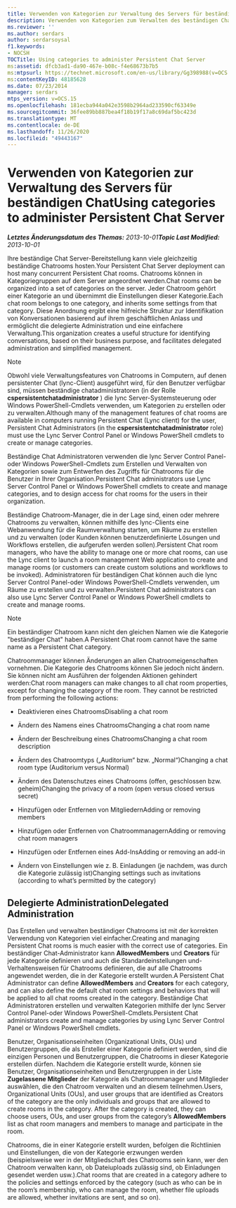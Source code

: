 ```yaml
---
title: Verwenden von Kategorien zur Verwaltung des Servers für beständigen Chat
description: Verwenden von Kategorien zum Verwalten des beständigen Chat Servers
ms.reviewer: ''
ms.author: serdars
author: serdarsoysal
f1.keywords:
- NOCSH
TOCTitle: Using categories to administer Persistent Chat Server
ms:assetid: dfcb3ad1-da90-467e-b08c-f4e68673b7b5
ms:mtpsurl: https://technet.microsoft.com/en-us/library/Gg398988(v=OCS.15)
ms:contentKeyID: 48185628
ms.date: 07/23/2014
manager: serdars
mtps_version: v=OCS.15
ms.openlocfilehash: 181ecba944a042e3598b2964ad233590cf63349e
ms.sourcegitcommit: 36fee89bb887bea4f18b19f17a8c69daf5bc423d
ms.translationtype: MT
ms.contentlocale: de-DE
ms.lasthandoff: 11/26/2020
ms.locfileid: "49443167"
---
```

# <a name="using-categories-to-administer-persistent-chat-server"></a><span data-ttu-id="f7771-103">Verwenden von Kategorien zur Verwaltung des Servers für beständigen Chat</span><span class="sxs-lookup"><span data-stu-id="f7771-103">Using categories to administer Persistent Chat Server</span></span>

<div data-xmlns="http://www.w3.org/1999/xhtml">

<div class="topic" data-xmlns="http://www.w3.org/1999/xhtml" data-msxsl="urn:schemas-microsoft-com:xslt" data-cs="https://msdn.microsoft.com/">

<div data-asp="https://msdn2.microsoft.com/asp">



</div>

<div id="mainSection">

<div id="mainBody"><span data-ttu-id="f7771-104">

<span> </span></span><span class="sxs-lookup"><span data-stu-id="f7771-104">

<span> </span></span></span>

<span data-ttu-id="f7771-105">_**Letztes Änderungsdatum des Themas:** 2013-10-01_</span><span class="sxs-lookup"><span data-stu-id="f7771-105">_**Topic Last Modified:** 2013-10-01_</span></span>

<span data-ttu-id="f7771-106">Ihre beständige Chat Server-Bereitstellung kann viele gleichzeitig beständige Chatrooms hosten.</span><span class="sxs-lookup"><span data-stu-id="f7771-106">Your Persistent Chat Server deployment can host many concurrent Persistent Chat rooms.</span></span> <span data-ttu-id="f7771-107">Chatrooms können in Kategoriegruppen auf dem Server angeordnet werden.</span><span class="sxs-lookup"><span data-stu-id="f7771-107">Chat rooms can be organized into a set of categories on the server.</span></span> <span data-ttu-id="f7771-108">Jeder Chatroom gehört einer Kategorie an und übernimmt die Einstellungen dieser Kategorie.</span><span class="sxs-lookup"><span data-stu-id="f7771-108">Each chat room belongs to one category, and inherits some settings from that category.</span></span> <span data-ttu-id="f7771-109">Diese Anordnung ergibt eine hilfreiche Struktur zur Identifikation von Konversationen basierend auf ihrem geschäftlichen Anlass und ermöglicht die delegierte Administration und eine einfachere Verwaltung.</span><span class="sxs-lookup"><span data-stu-id="f7771-109">This organization creates a useful structure for identifying conversations, based on their business purpose, and facilitates delegated administration and simplified management.</span></span>

<div>


> [!NOTE]  
> <span data-ttu-id="f7771-110">Obwohl viele Verwaltungsfeatures von Chatrooms in Computern, auf denen persistenter Chat (lync-Client) ausgeführt wird, für den Benutzer verfügbar sind, müssen beständige chatadministratoren (in der Rolle <STRONG>cspersistentchatadministrator</STRONG> ) die lync Server-Systemsteuerung oder Windows PowerShell-Cmdlets verwenden, um Kategorien zu erstellen oder zu verwalten.</span><span class="sxs-lookup"><span data-stu-id="f7771-110">Although many of the management features of chat rooms are available in computers running Persistent Chat (Lync client) for the user, Persistent Chat Administrators (in the <STRONG>cspersistentchatadministrator</STRONG> role) must use the Lync Server Control Panel or Windows PowerShell cmdlets to create or manage categories.</span></span>



</div>

<span data-ttu-id="f7771-111">Beständige Chat Administratoren verwenden die lync Server Control Panel-oder Windows PowerShell-Cmdlets zum Erstellen und Verwalten von Kategorien sowie zum Entwerfen des Zugriffs für Chatrooms für die Benutzer in Ihrer Organisation.</span><span class="sxs-lookup"><span data-stu-id="f7771-111">Persistent Chat administrators use Lync Server Control Panel or Windows PowerShell cmdlets to create and manage categories, and to design access for chat rooms for the users in their organization.</span></span>

<span data-ttu-id="f7771-112">Beständige Chatroom-Manager, die in der Lage sind, einen oder mehrere Chatrooms zu verwalten, können mithilfe des lync-Clients eine Webanwendung für die Raumverwaltung starten, um Räume zu erstellen und zu verwalten (oder Kunden können benutzerdefinierte Lösungen und Workflows erstellen, die aufgerufen werden sollen).</span><span class="sxs-lookup"><span data-stu-id="f7771-112">Persistent Chat room managers, who have the ability to manage one or more chat rooms, can use the Lync client to launch a room management Web application to create and manage rooms (or customers can create custom solutions and workflows to be invoked).</span></span> <span data-ttu-id="f7771-113">Administratoren für beständigen Chat können auch die lync Server Control Panel-oder Windows PowerShell-Cmdlets verwenden, um Räume zu erstellen und zu verwalten.</span><span class="sxs-lookup"><span data-stu-id="f7771-113">Persistent Chat administrators can also use Lync Server Control Panel or Windows PowerShell cmdlets to create and manage rooms.</span></span>

<div>


> [!NOTE]  
> <span data-ttu-id="f7771-114">Ein beständiger Chatroom kann nicht den gleichen Namen wie die Kategorie "beständiger Chat" haben.</span><span class="sxs-lookup"><span data-stu-id="f7771-114">A Persistent Chat room cannot have the same name as a Persistent Chat category.</span></span>



</div>

<span data-ttu-id="f7771-p103">Chatroommanager können Änderungen an allen Chatroomeigenschaften vornehmen. Die Kategorie des Chatrooms können Sie jedoch nicht ändern. Sie können nicht am Ausführen der folgenden Aktionen gehindert werden:</span><span class="sxs-lookup"><span data-stu-id="f7771-p103">Chat room managers can make changes to all chat room properties, except for changing the category of the room. They cannot be restricted from performing the following actions:</span></span>

  - <span data-ttu-id="f7771-117">Deaktivieren eines Chatrooms</span><span class="sxs-lookup"><span data-stu-id="f7771-117">Disabling a chat room</span></span>

  - <span data-ttu-id="f7771-118">Ändern des Namens eines Chatrooms</span><span class="sxs-lookup"><span data-stu-id="f7771-118">Changing a chat room name</span></span>

  - <span data-ttu-id="f7771-119">Ändern der Beschreibung eines Chatrooms</span><span class="sxs-lookup"><span data-stu-id="f7771-119">Changing a chat room description</span></span>

  - <span data-ttu-id="f7771-120">Ändern des Chatroomtyps („Auditorium“ bzw. „Normal“)</span><span class="sxs-lookup"><span data-stu-id="f7771-120">Changing a chat room type (Auditorium versus Normal)</span></span>

  - <span data-ttu-id="f7771-121">Ändern des Datenschutzes eines Chatrooms (offen, geschlossen bzw. geheim)</span><span class="sxs-lookup"><span data-stu-id="f7771-121">Changing the privacy of a room (open versus closed versus secret)</span></span>

  - <span data-ttu-id="f7771-122">Hinzufügen oder Entfernen von Mitgliedern</span><span class="sxs-lookup"><span data-stu-id="f7771-122">Adding or removing members</span></span>

  - <span data-ttu-id="f7771-123">Hinzufügen oder Entfernen von Chatroommanagern</span><span class="sxs-lookup"><span data-stu-id="f7771-123">Adding or removing chat room managers</span></span>

  - <span data-ttu-id="f7771-124">Hinzufügen oder Entfernen eines Add-Ins</span><span class="sxs-lookup"><span data-stu-id="f7771-124">Adding or removing an add-in</span></span>

  - <span data-ttu-id="f7771-125">Ändern von Einstellungen wie z. B. Einladungen (je nachdem, was durch die Kategorie zulässig ist)</span><span class="sxs-lookup"><span data-stu-id="f7771-125">Changing settings such as invitations (according to what’s permitted by the category)</span></span>

<div>

## <a name="delegated-administration"></a><span data-ttu-id="f7771-126">Delegierte Administration</span><span class="sxs-lookup"><span data-stu-id="f7771-126">Delegated Administration</span></span>

<span data-ttu-id="f7771-127">Das Erstellen und verwalten beständiger Chatrooms ist mit der korrekten Verwendung von Kategorien viel einfacher.</span><span class="sxs-lookup"><span data-stu-id="f7771-127">Creating and managing Persistent Chat rooms is much easier with the correct use of categories.</span></span> <span data-ttu-id="f7771-128">Ein beständiger Chat-Administrator kann **AllowedMembers** und **Creators** für jede Kategorie definieren und auch die Standardeinstellungen und-Verhaltensweisen für Chatrooms definieren, die auf alle Chatrooms angewendet werden, die in der Kategorie erstellt wurden.</span><span class="sxs-lookup"><span data-stu-id="f7771-128">A Persistent Chat Administrator can define **AllowedMembers** and **Creators** for each category, and can also define the default chat room settings and behaviors that will be applied to all chat rooms created in the category.</span></span> <span data-ttu-id="f7771-129">Beständige Chat Administratoren erstellen und verwalten Kategorien mithilfe der lync Server Control Panel-oder Windows PowerShell-Cmdlets.</span><span class="sxs-lookup"><span data-stu-id="f7771-129">Persistent Chat administrators create and manage categories by using Lync Server Control Panel or Windows PowerShell cmdlets.</span></span>

<span data-ttu-id="f7771-p105">Benutzer, Organisationseinheiten (Organizational Units, OUs) und Benutzergruppen, die als Ersteller einer Kategorie definiert werden, sind die einzigen Personen und Benutzergruppen, die Chatrooms in dieser Kategorie erstellen dürfen. Nachdem die Kategorie erstellt wurde, können sie Benutzer, Organisationseinheiten und Benutzergruppen in der Liste **Zugelassene Mitglieder** der Kategorie als Chatroommanager und Mitglieder auswählen, die den Chatroom verwalten und an diesem teilnehmen.</span><span class="sxs-lookup"><span data-stu-id="f7771-p105">Users, Organizational Units (OUs), and user groups that are identified as Creators of the category are the only individuals and groups that are allowed to create rooms in the category. After the category is created, they can choose users, OUs, and user groups from the category’s **AllowedMembers** list as chat room managers and members to manage and participate in the room.</span></span>

<span data-ttu-id="f7771-132">Chatrooms, die in einer Kategorie erstellt wurden, befolgen die Richtlinien und Einstellungen, die von der Kategorie erzwungen werden (beispielsweise wer in der Mitgliedschaft des Chatrooms sein kann, wer den Chatroom verwalten kann, ob Dateiuploads zulässig sind, ob Einladungen gesendet werden usw.).</span><span class="sxs-lookup"><span data-stu-id="f7771-132">Chat rooms that are created in a category adhere to the policies and settings enforced by the category (such as who can be in the room’s membership, who can manage the room, whether file uploads are allowed, whether invitations are sent, and so on).</span></span>

<span data-ttu-id="f7771-133"></div>

</div>

<span> </span>

</div>

</div>

</span><span class="sxs-lookup"><span data-stu-id="f7771-133"></div>

</div>

<span> </span>

</div>

</div>

</span></span></div>


